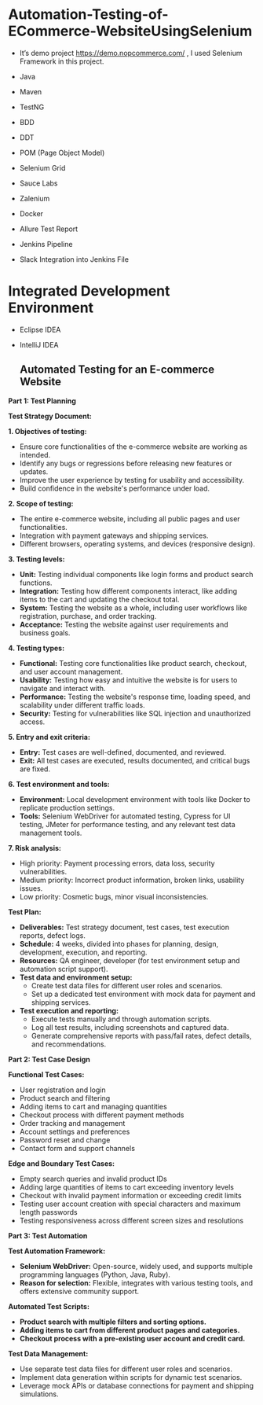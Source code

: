 # Automation-Testing-of-ECommerce-WebsiteUsingSelenium

- It’s demo project https://demo.nopcommerce.com/ , I used Selenium Framework in this project.

- Java
- Maven
- TestNG
- BDD
- DDT 
- POM (Page Object Model)
- Selenium Grid
- Sauce Labs
- Zalenium 
- Docker
- Allure Test Report
- Jenkins Pipeline
-  Slack Integration into Jenkins File

  
# Integrated Development Environment 
- Eclipse IDEA
- IntelliJ IDEA

  ## Automated Testing for an E-commerce Website

**Part 1: Test Planning**

**Test Strategy Document:**

**1. Objectives of testing:**

* Ensure core functionalities of the e-commerce website are working as intended.
* Identify any bugs or regressions before releasing new features or updates.
* Improve the user experience by testing for usability and accessibility.
* Build confidence in the website's performance under load.

**2. Scope of testing:**

* The entire e-commerce website, including all public pages and user functionalities.
* Integration with payment gateways and shipping services.
* Different browsers, operating systems, and devices (responsive design).

**3. Testing levels:**

* **Unit:** Testing individual components like login forms and product search functions.
* **Integration:** Testing how different components interact, like adding items to the cart and updating the checkout total.
* **System:** Testing the website as a whole, including user workflows like registration, purchase, and order tracking.
* **Acceptance:** Testing the website against user requirements and business goals.

**4. Testing types:**

* **Functional:** Testing core functionalities like product search, checkout, and user account management.
* **Usability:** Testing how easy and intuitive the website is for users to navigate and interact with.
* **Performance:** Testing the website's response time, loading speed, and scalability under different traffic loads.
* **Security:** Testing for vulnerabilities like SQL injection and unauthorized access.

**5. Entry and exit criteria:**

* **Entry:** Test cases are well-defined, documented, and reviewed.
* **Exit:** All test cases are executed, results documented, and critical bugs are fixed.

**6. Test environment and tools:**

* **Environment:** Local development environment with tools like Docker to replicate production settings.
* **Tools:** Selenium WebDriver for automated testing, Cypress for UI testing, JMeter for performance testing, and any relevant test data management tools.

**7. Risk analysis:**

* High priority: Payment processing errors, data loss, security vulnerabilities.
* Medium priority: Incorrect product information, broken links, usability issues.
* Low priority: Cosmetic bugs, minor visual inconsistencies.

**Test Plan:**

* **Deliverables:** Test strategy document, test cases, test execution reports, defect logs.
* **Schedule:** 4 weeks, divided into phases for planning, design, development, execution, and reporting.
* **Resources:** QA engineer, developer (for test environment setup and automation script support).
* **Test data and environment setup:**
    * Create test data files for different user roles and scenarios.
    * Set up a dedicated test environment with mock data for payment and shipping services.
* **Test execution and reporting:**
    * Execute tests manually and through automation scripts.
    * Log all test results, including screenshots and captured data.
    * Generate comprehensive reports with pass/fail rates, defect details, and recommendations.

**Part 2: Test Case Design**

**Functional Test Cases:**

* User registration and login
* Product search and filtering
* Adding items to cart and managing quantities
* Checkout process with different payment methods
* Order tracking and management
* Account settings and preferences
* Password reset and change
* Contact form and support channels

**Edge and Boundary Test Cases:**

* Empty search queries and invalid product IDs
* Adding large quantities of items to cart exceeding inventory levels
* Checkout with invalid payment information or exceeding credit limits
* Testing user account creation with special characters and maximum length passwords
* Testing responsiveness across different screen sizes and resolutions

**Part 3: Test Automation**

**Test Automation Framework:**

* **Selenium WebDriver:** Open-source, widely used, and supports multiple programming languages (Python, Java, Ruby).
* **Reason for selection:** Flexible, integrates with various testing tools, and offers extensive community support.

**Automated Test Scripts:**

* **Product search with multiple filters and sorting options.**
* **Adding items to cart from different product pages and categories.**
* **Checkout process with a pre-existing user account and credit card.**

**Test Data Management:**

* Use separate test data files for different user roles and scenarios.
* Implement data generation within scripts for dynamic test scenarios.
* Leverage mock APIs or database connections for payment and shipping simulations.



